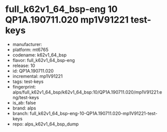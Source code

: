 # full_k62v1_64_bsp-eng 10 QP1A.190711.020 mp1V91221 test-keys
- manufacturer: 
- platform: mt6765
- codename: k62v1_64_bsp
- flavor: full_k62v1_64_bsp-eng
- release: 10
- id: QP1A.190711.020
- incremental: mp1V91221
- tags: test-keys
- fingerprint: alps/full_k62v1_64_bsp/k62v1_64_bsp:10/QP1A.190711.020/mp1V91221:eng/test-keys
- is_ab: false
- brand: alps
- branch: full_k62v1_64_bsp-eng-10-QP1A.190711.020-mp1V91221-test-keys
- repo: alps_k62v1_64_bsp_dump
